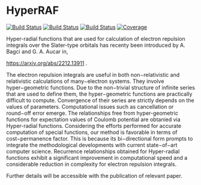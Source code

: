 # HyperRAF

[![Build Status](https://github.com/abagciphys/HyperRF.jl/actions/workflows/CI.yml/badge.svg?branch=main)](https://github.com/abagciphys/HyperRAF.jl/actions/workflows/CI.yml?query=branch%3Amain)
[![Build Status](https://travis-ci.com/abagciphys/HyperRF.jl.svg?branch=main)](https://travis-ci.com/abagciphys/HyperRAF.jl)
[![Build Status](https://ci.appveyor.com/api/projects/status/github/abagciphys/HyperRF.jl?svg=true)](https://ci.appveyor.com/project/abagciphys/HyperRAF-jl)
[![Coverage](https://codecov.io/gh/abagciphys/HyperRF.jl/branch/main/graph/badge.svg)](https://codecov.io/gh/abagciphys/HyperRAF.jl)

Hyper-radial functions that are used for calculation of electron repulsion integrals over the Slater-type orbitals has recenty been introduced by A. Bagci and G. A. Aucar in,

https://arxiv.org/abs/2212.13911 .

The electron repulsion integrals are useful in both non−relativistic and relativistic calculations of many−electron systems. They involve hyper−geometric functions. Due to the non−trivial structure of infinite series that are used to define them, the hyper−geometric functions are practically difficult to compute. Convergence of their series are strictly depends on the values of parameters. Computational issues such as cancellation or round−off error emerge. The relationships free from hyper-geometric functions for expectation values of Coulomb potential are obtanied via Hyper-radial functions. Considering the efforts performed for accurate computation of special functions, our method is favorable in terms of cost−permanence factor. This is because its bi−directional form prompts to integrate the methodological developments with current state−of−art computer science. Recurrence relationships obtained for Hyper-radial functions exhibit a significant improvement in computational speed and a considerable reduction in complexity for electron repulsion integrals.

Further details will be accessible with the publication of relevant paper.
